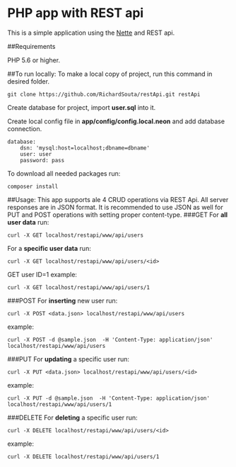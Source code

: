 PHP app with REST api
=================

This is a simple application using the [Nette](https://nette.org) and REST api.

##Requirements


PHP 5.6 or higher.


##To run locally:
To make a local copy of project, run this command in desired folder.
```
git clone https://github.com/RichardSouta/restApi.git restApi
```
Create database for project, import **user.sql** into it.

Create local config file in **app/config/config.local.neon** and add database connection.
```
database:
    dsn: 'mysql:host=localhost;dbname=dbname'
    user: user
    password: pass
```
To download all needed packages run:
```
composer install
```
##Usage:
This app supports ale 4 CRUD operations via REST Api.
All server responses are in JSON format. It is recommended to use JSON as well for PUT and POST operations with setting proper content-type.
###GET
For **all user data** run:
```
curl -X GET localhost/restapi/www/api/users
```
For a **specific user data** run:
```
curl -X GET localhost/restapi/www/api/users/<id>
```
GET user ID=1 example: 
```
curl -X GET localhost/restapi/www/api/users/1
```
###POST
For **inserting** new user run:
```
curl -X POST <data.json> localhost/restapi/www/api/users
```
example:
```
curl -X POST -d @sample.json  -H 'Content-Type: application/json' localhost/restapi/www/api/users
```
###PUT
For **updating** a specific user run:
```
curl -X PUT <data.json> localhost/restapi/www/api/users/<id>
```
example:
```
curl -X PUT -d @sample.json  -H 'Content-Type: application/json' localhost/restapi/www/api/users/1
```
###DELETE
For **deleting** a specific user run:
```
curl -X DELETE localhost/restapi/www/api/users/<id>
```
example:
```
curl -X DELETE localhost/restapi/www/api/users/1
```
